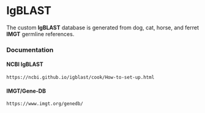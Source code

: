 # IgBLAST 
The custom **IgBLAST** database is generated from dog, cat, horse, and ferret **IMGT** germline references.
### Documentation
#### NCBI IgBLAST
```
https://ncbi.github.io/igblast/cook/How-to-set-up.html
```
#### IMGT/Gene-DB
```
https://www.imgt.org/genedb/
```

